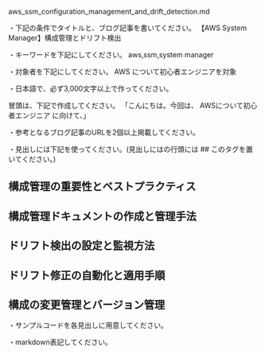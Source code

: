 aws_ssm_configuration_management_and_drift_detection.md

・下記の条件でタイトルと、ブログ記事を書いてください。
【AWS System Manager】構成管理とドリフト検出

・キーワードを下記にしてください。
aws,ssm,system manager

・対象者を下記にしてください。
  AWS について初心者エンジニアを対象


・日本語で、必ず3,000文字以上で作ってください。

冒頭は、下記で作成してください。
「こんにちは。今回は、
AWSについて初心者エンジニア
に向けて、」

・参考となるブログ記事のURLを2個以上掲載してください。

・見出しには下記を使ってください。(見出しにはの行頭には ## このタグを置いてください。)
## 構成管理の重要性とベストプラクティス
## 構成管理ドキュメントの作成と管理手法
## ドリフト検出の設定と監視方法
## ドリフト修正の自動化と適用手順
## 構成の変更管理とバージョン管理

・サンプルコードを各見出しに用意してください。

・markdown表記してください。

